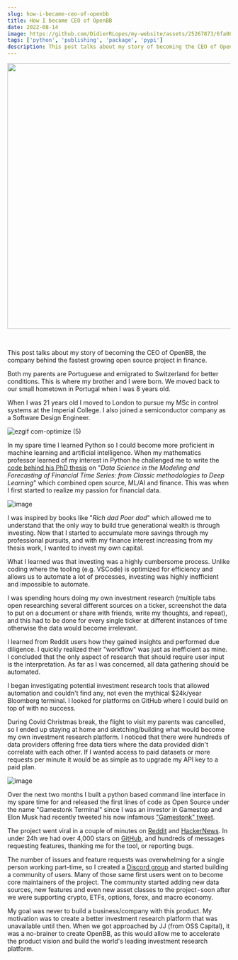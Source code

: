 ```yaml
---
slug: how-i-became-ceo-of-openbb
title: How I became CEO of OpenBB
date: 2022-08-14
image: https://github.com/DidierRLopes/my-website/assets/25267873/6fa08dae-061c-47be-9faf-8fdf4d8d530e
tags: ['python', 'publishing', 'package', 'pypi']
description: This post talks about my story of becoming the CEO of OpenBB, the company behind the fastest growing open source project in finance.
---
```


<p align="center">
    <img width="600" src="https://github.com/DidierRLopes/my-website/assets/25267873/6fa08dae-061c-47be-9faf-8fdf4d8d530e"/>
</p>

<br />

This post talks about my story of becoming the CEO of OpenBB, the company behind the fastest growing open source project in finance.

<!-- truncate -->

<div style={{borderTop: '1px solid #0088CC', margin: '1.5em 0'}} />

Both my parents are Portuguese and emigrated to Switzerland for better conditions. This is where my brother and I were born. We moved back to our small hometown in Portugal when I was 8 years old.

When I was 21 years old I moved to London to pursue my MSc in control systems at the Imperial College. I also joined a semiconductor company as a Software Design Engineer.

![ezgif com-optimize (5)](https://github.com/DidierRLopes/my-website/assets/25267873/89dae2b2-d0c2-4826-b0c2-f2d764509e98)

In my spare time I learned Python so I could become more proficient in machine learning and artificial intelligence. When my mathematics professor learned of my interest in Python he challenged me to write the [code behind his PhD thesis](https://github.com/DidierRLopes/UnivariateTimeSeriesForecast) on "_Data Science in the Modeling and Forecasting of Financial Time Series: from Classic methodologies to Deep Learning_" which combined open source, ML/AI and finance. This was when I first started to realize my passion for financial data.

![image](https://github.com/DidierRLopes/my-website/assets/25267873/dae2965f-447f-4c15-973e-9e9c1a6f1c80)

I was inspired by books like "_Rich dad Poor dad_" which allowed me to understand that the only way to build true generational wealth is through investing. Now that I started to accumulate more savings through my professional pursuits, and with my finance interest increasing from my thesis work, I wanted to invest my own capital.

What I learned was that investing was a highly cumbersome process. Unlike coding where the tooling (e.g. VSCode) is optimized for efficiency and allows us to automate a lot of processes, investing was highly inefficient and impossible to automate.

I was spending hours doing my own investment research (multiple tabs open researching several different sources on a ticker, screenshot the data to put on a document or share with friends, write my thoughts, and repeat), and this had to be done for every single ticker at different instances of time otherwise the data would become irrelevant.

I learned from Reddit users how they gained insights and performed due diligence. I quickly realized their "workflow" was just as inefficient as mine. I concluded that the only aspect of research that should require user input is the interpretation. As far as I was concerned, all data gathering should be automated.

I began investigating potential investment research tools that allowed automation and couldn't find any, not even the mythical $24k/year Bloomberg terminal. I looked for platforms on GitHub where I could build on top of with no success.

During Covid Christmas break, the flight to visit my parents was cancelled, so I ended up staying at home and sketching/building what would become my own investment research platform. I noticed that there were hundreds of data providers offering free data tiers where the data provided didn't correlate with each other. If I wanted access to paid datasets or more requests per minute it would be as simple as to upgrade my API key to a paid plan.

![image](https://github.com/DidierRLopes/my-website/assets/25267873/b7715556-1094-497d-9f86-aaa97ca090c2)

Over the next two months I built a python based command line interface in my spare time for and released the first lines of code as Open Source under the name "Gamestonk Terminal" since I was an investor in Gamestop and Elon Musk had recently tweeted his now infamous ["Gamestonk" tweet](https://twitter.com/elonmusk/status/1354174279894642703?s=20).

The project went viral in a couple of minutes on [Reddit](https://www.reddit.com/r/Python/comments/m515yk/gamestonk_terminal_the_equivalent_to_an/) and [HackerNews](https://news.ycombinator.com/item?id=26258773). In under 24h we had over 4,000 stars on [GitHub](https://github.com/OpenBB-finance/OpenBBTerminal), and hundreds of messages requesting features, thanking me for the tool, or reporting bugs.

The number of issues and feature requests was overwhelming for a single person working part-time, so I created a [Discord group](https://openbb.co/discord) and started building a community of users. Many of those same first users went on to become core maintainers of the project. The community started adding new data sources, new features and even new asset classes to the project - soon after we were supporting crypto, ETFs, options, forex, and macro economy.

My goal was never to build a business/company with this product. My motivation was to create a better investment research platform that was unavailable until then. When we got approached by JJ (from OSS Capital), it was a no-brainer to create OpenBB, as this would allow me to accelerate the product vision and build the world's leading investment research platform.